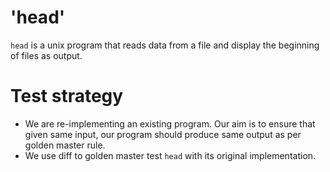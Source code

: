 # 'head'
`head` is a unix program that reads data from a file and display the beginning of files as output.

# Test strategy
- We are re-implementing an existing program. Our aim is to ensure that given same input, our program should produce same output as per golden master rule.
- We use diff to golden master test `head` with its original implementation.

